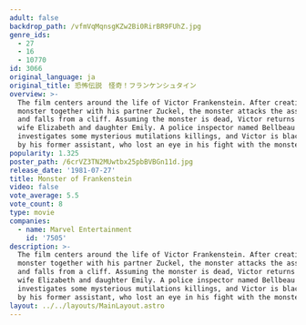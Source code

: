 ```yaml
---
adult: false
backdrop_path: /vfmVqMqnsgKZw2Bi0RirBR9FUhZ.jpg
genre_ids:
  - 27
  - 16
  - 10770
id: 3066
original_language: ja
original_title: 恐怖伝説　怪奇！フランケンシュタイン
overview: >-
  The film centers around the life of Victor Frankenstein. After creating the
  monster together with his partner Zuckel, the monster attacks the assistant
  and falls from a cliff. Assuming the monster is dead, Victor returns to his
  wife Elizabeth and daughter Emily. A police inspector named Bellbeau
  investigates some mysterious mutilations killings, and Victor is blackmailed
  by his former assistant, who lost an eye in his fight with the monster.
popularity: 1.325
poster_path: /6crVZ3TN2MUwtbx25pbBVBGn11d.jpg
release_date: '1981-07-27'
title: Monster of Frankenstein
video: false
vote_average: 5.5
vote_count: 8
type: movie
companies:
  - name: Marvel Entertainment
    id: '7505'
description: >-
  The film centers around the life of Victor Frankenstein. After creating the
  monster together with his partner Zuckel, the monster attacks the assistant
  and falls from a cliff. Assuming the monster is dead, Victor returns to his
  wife Elizabeth and daughter Emily. A police inspector named Bellbeau
  investigates some mysterious mutilations killings, and Victor is blackmailed
  by his former assistant, who lost an eye in his fight with the monster.
layout: ../../layouts/MainLayout.astro
---
```


